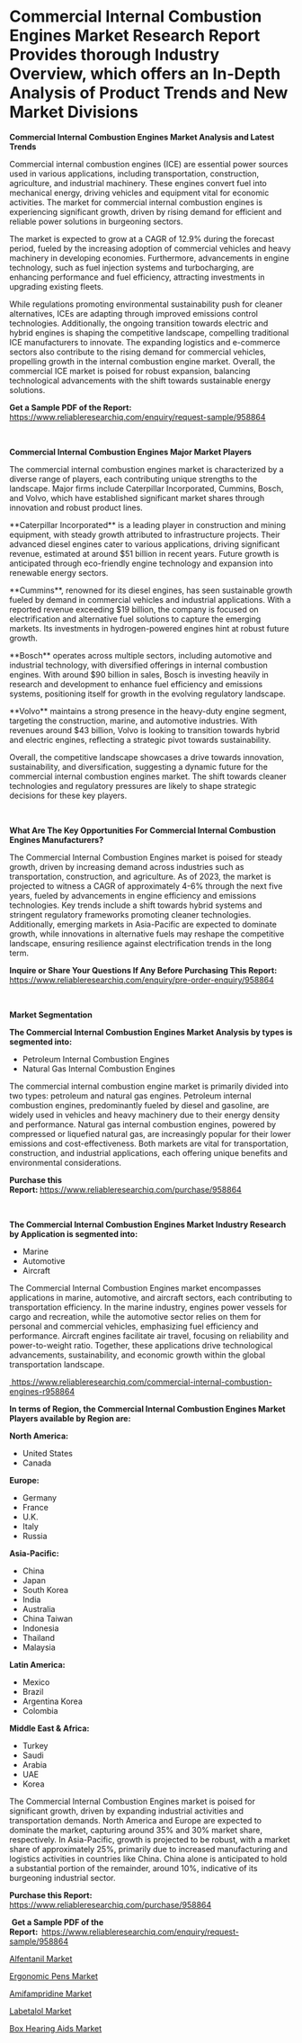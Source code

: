 <p><h1>Commercial Internal Combustion Engines Market Research Report Provides thorough Industry Overview, which offers an In-Depth Analysis of Product Trends and New Market Divisions</h1></p><p><strong>Commercial Internal Combustion Engines Market Analysis and Latest Trends</strong></p>
<p><p>Commercial internal combustion engines (ICE) are essential power sources used in various applications, including transportation, construction, agriculture, and industrial machinery. These engines convert fuel into mechanical energy, driving vehicles and equipment vital for economic activities. The market for commercial internal combustion engines is experiencing significant growth, driven by rising demand for efficient and reliable power solutions in burgeoning sectors.</p><p>The market is expected to grow at a CAGR of 12.9% during the forecast period, fueled by the increasing adoption of commercial vehicles and heavy machinery in developing economies. Furthermore, advancements in engine technology, such as fuel injection systems and turbocharging, are enhancing performance and fuel efficiency, attracting investments in upgrading existing fleets.</p><p>While regulations promoting environmental sustainability push for cleaner alternatives, ICEs are adapting through improved emissions control technologies. Additionally, the ongoing transition towards electric and hybrid engines is shaping the competitive landscape, compelling traditional ICE manufacturers to innovate. The expanding logistics and e-commerce sectors also contribute to the rising demand for commercial vehicles, propelling growth in the internal combustion engine market. Overall, the commercial ICE market is poised for robust expansion, balancing technological advancements with the shift towards sustainable energy solutions.</p></p>
<p><strong>Get a Sample PDF of the Report:&nbsp;</strong> <a href="https://www.reliableresearchiq.com/enquiry/request-sample/958864?utm_campaign=1159&utm_medium=2&utm_source=Github&utm_content=ia&utm_term=03122024&utm_id=commercial-internal-combustion-engines">https://www.reliableresearchiq.com/enquiry/request-sample/958864</a></p>
<p>&nbsp;</p>
<p><strong>Commercial Internal Combustion Engines Major Market Players</strong></p>
<p><p>The commercial internal combustion engines market is characterized by a diverse range of players, each contributing unique strengths to the landscape. Major firms include Caterpillar Incorporated, Cummins, Bosch, and Volvo, which have established significant market shares through innovation and robust product lines.</p><p>**Caterpillar Incorporated** is a leading player in construction and mining equipment, with steady growth attributed to infrastructure projects. Their advanced diesel engines cater to various applications, driving significant revenue, estimated at around $51 billion in recent years. Future growth is anticipated through eco-friendly engine technology and expansion into renewable energy sectors.</p><p>**Cummins**, renowned for its diesel engines, has seen sustainable growth fueled by demand in commercial vehicles and industrial applications. With a reported revenue exceeding $19 billion, the company is focused on electrification and alternative fuel solutions to capture the emerging markets. Its investments in hydrogen-powered engines hint at robust future growth.</p><p>**Bosch** operates across multiple sectors, including automotive and industrial technology, with diversified offerings in internal combustion engines. With around $90 billion in sales, Bosch is investing heavily in research and development to enhance fuel efficiency and emissions systems, positioning itself for growth in the evolving regulatory landscape.</p><p>**Volvo** maintains a strong presence in the heavy-duty engine segment, targeting the construction, marine, and automotive industries. With revenues around $43 billion, Volvo is looking to transition towards hybrid and electric engines, reflecting a strategic pivot towards sustainability.</p><p>Overall, the competitive landscape showcases a drive towards innovation, sustainability, and diversification, suggesting a dynamic future for the commercial internal combustion engines market. The shift towards cleaner technologies and regulatory pressures are likely to shape strategic decisions for these key players.</p></p>
<p>&nbsp;</p>
<p><strong>What Are The Key Opportunities For Commercial Internal Combustion Engines Manufacturers?</strong></p>
<p><p>The Commercial Internal Combustion Engines market is poised for steady growth, driven by increasing demand across industries such as transportation, construction, and agriculture. As of 2023, the market is projected to witness a CAGR of approximately 4-6% through the next five years, fueled by advancements in engine efficiency and emissions technologies. Key trends include a shift towards hybrid systems and stringent regulatory frameworks promoting cleaner technologies. Additionally, emerging markets in Asia-Pacific are expected to dominate growth, while innovations in alternative fuels may reshape the competitive landscape, ensuring resilience against electrification trends in the long term.</p></p>
<p><strong>Inquire or Share Your Questions If Any Before Purchasing This Report:</strong> <a href="https://www.reliableresearchiq.com/enquiry/pre-order-enquiry/958864?utm_campaign=1159&utm_medium=2&utm_source=Github&utm_content=ia&utm_term=03122024&utm_id=commercial-internal-combustion-engines">https://www.reliableresearchiq.com/enquiry/pre-order-enquiry/958864</a></p>
<p>&nbsp;</p>
<p><strong>Market Segmentation</strong></p>
<p><strong>The Commercial Internal Combustion Engines Market Analysis by types is segmented into:</strong></p>
<p><ul><li>Petroleum Internal Combustion Engines</li><li>Natural Gas Internal Combustion Engines</li></ul></p>
<p><p>The commercial internal combustion engine market is primarily divided into two types: petroleum and natural gas engines. Petroleum internal combustion engines, predominantly fueled by diesel and gasoline, are widely used in vehicles and heavy machinery due to their energy density and performance. Natural gas internal combustion engines, powered by compressed or liquefied natural gas, are increasingly popular for their lower emissions and cost-effectiveness. Both markets are vital for transportation, construction, and industrial applications, each offering unique benefits and environmental considerations.</p></p>
<p><strong>Purchase this Report:&nbsp;</strong><a href="https://www.reliableresearchiq.com/purchase/958864?utm_campaign=1159&utm_medium=2&utm_source=Github&utm_content=ia&utm_term=03122024&utm_id=commercial-internal-combustion-engines">https://www.reliableresearchiq.com/purchase/958864</a></p>
<p>&nbsp;</p>
<p><strong>The Commercial Internal Combustion Engines Market Industry Research by Application is segmented into:</strong></p>
<p><ul><li>Marine</li><li>Automotive</li><li>Aircraft</li></ul></p>
<p><p>The Commercial Internal Combustion Engines market encompasses applications in marine, automotive, and aircraft sectors, each contributing to transportation efficiency. In the marine industry, engines power vessels for cargo and recreation, while the automotive sector relies on them for personal and commercial vehicles, emphasizing fuel efficiency and performance. Aircraft engines facilitate air travel, focusing on reliability and power-to-weight ratio. Together, these applications drive technological advancements, sustainability, and economic growth within the global transportation landscape.</p></p>
<p><a href="https://www.reliableresearchiq.com/commercial-internal-combustion-engines-r958864?utm_campaign=1159&utm_medium=2&utm_source=Github&utm_content=ia&utm_term=03122024&utm_id=commercial-internal-combustion-engines">&nbsp;https://www.reliableresearchiq.com/commercial-internal-combustion-engines-r958864</a></p>
<p><strong>In terms of Region, the Commercial Internal Combustion Engines Market Players available by Region are:</strong></p>
<p>
    <p> <strong> North America: </strong>
        <ul>
            <li>United States</li>
            <li>Canada</li>
        </ul>
        </p> 
    <p> <strong> Europe: </strong>
        <ul>
            <li>Germany</li>
            <li>France</li>
            <li>U.K.</li>
            <li>Italy</li>
            <li>Russia</li>
        </ul>
        </p> 
    <p> <strong> Asia-Pacific: </strong>
        <ul>
            <li>China</li>
            <li>Japan</li>
            <li>South Korea</li>
            <li>India</li>
            <li>Australia</li>
            <li>China Taiwan</li>
            <li>Indonesia</li>
            <li>Thailand</li>
            <li>Malaysia</li>
        </ul>
        </p> 
    <p> <strong> Latin America: </strong>
        <ul>
            <li>Mexico</li>
            <li>Brazil</li>
            <li>Argentina Korea</li>
            <li>Colombia</li>
        </ul>
        </p> 
    <p> <strong> Middle East & Africa: </strong>
        <ul>
            <li>Turkey</li>
            <li>Saudi</li>
            <li>Arabia</li>
            <li>UAE</li>
            <li>Korea</li>
        </ul>
    </p>
    </p>
<p><p>The Commercial Internal Combustion Engines market is poised for significant growth, driven by expanding industrial activities and transportation demands. North America and Europe are expected to dominate the market, capturing around 35% and 30% market share, respectively. In Asia-Pacific, growth is projected to be robust, with a market share of approximately 25%, primarily due to increased manufacturing and logistics activities in countries like China. China alone is anticipated to hold a substantial portion of the remainder, around 10%, indicative of its burgeoning industrial sector.</p></p>
<p><strong>Purchase this Report: </strong><a href="https://www.reliableresearchiq.com/purchase/958864?utm_campaign=1159&utm_medium=2&utm_source=Github&utm_content=ia&utm_term=03122024&utm_id=commercial-internal-combustion-engines">https://www.reliableresearchiq.com/purchase/958864</a></p>
<p>&nbsp;<strong>Get a Sample PDF of the Report:&nbsp;&nbsp;</strong><a href="https://www.reliableresearchiq.com/enquiry/request-sample/958864?utm_campaign=1159&utm_medium=2&utm_source=Github&utm_content=ia&utm_term=03122024&utm_id=commercial-internal-combustion-engines">https://www.reliableresearchiq.com/enquiry/request-sample/958864</a></p>
<p><strong></strong></p>
<p><p><a href="https://www.linkedin.com/pulse/whats-driving-alfentanil-market-boom-key-growth-drivers-nzqgf?utm_campaign=1159&utm_medium=2&utm_source=Github&utm_content=ia&utm_term=03122024&utm_id=commercial-internal-combustion-engines">Alfentanil Market</a></p><p><a href="https://issuu.com/reportprime-2/docs/ergonomic-pens-market-size-2030.pptx?utm_campaign=1159&utm_medium=2&utm_source=Github&utm_content=ia&utm_term=03122024&utm_id=commercial-internal-combustion-engines">Ergonomic Pens Market</a></p><p><a href="https://www.linkedin.com/pulse/amifampridine-industry-sector-new-technologies-market-impact-svvkf?utm_campaign=1159&utm_medium=2&utm_source=Github&utm_content=ia&utm_term=03122024&utm_id=commercial-internal-combustion-engines">Amifampridine Market</a></p><p><a href="https://www.linkedin.com/pulse/labetalol-market-evaluation-leading-players-organization-7swcf?utm_campaign=1159&utm_medium=2&utm_source=Github&utm_content=ia&utm_term=03122024&utm_id=commercial-internal-combustion-engines">Labetalol Market</a></p><p><a href="https://issuu.com/reportprime-2/docs/box-hearing-aids-market-size-2030.pptx?utm_campaign=1159&utm_medium=2&utm_source=Github&utm_content=ia&utm_term=03122024&utm_id=commercial-internal-combustion-engines">Box Hearing Aids Market</a></p></p>